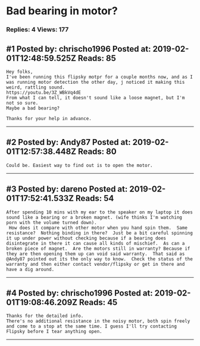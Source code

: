 # Bad bearing in motor?

### Replies: 4 Views: 177

## \#1 Posted by: chrischo1996 Posted at: 2019-02-01T12:48:59.525Z Reads: 85

```
Hey folks,
I've been running this flipsky motpr for a couple months now, and as I was running motor detection the other day, j noticed it making this weird, rattling sound.
https://youtu.be/3Z_WBkVq4dE
From what I can tell, it doesn't sound like a loose magnet, but I'm not so sure.
Maybe a bad bearing?

Thanks for your help in advance.
```

---
## \#2 Posted by: Andy87 Posted at: 2019-02-01T12:57:38.448Z Reads: 80

```
Could be. Easiest way to find out is to open the motor.
```

---
## \#3 Posted by: dareno Posted at: 2019-02-01T17:52:41.533Z Reads: 54

```
After spending 10 mins with my ear to the speaker on my laptop it does sound like a bearing or a broken magnet. (wife thinks I'm watching porn with the volume turned down).
 How does it compare with other motor when you hand spin them.  Same resistance?  Nothing binding in there?  Just be a bit careful spinning it up under power without checking because if a bearing does disintegrate in there it can cause all kinds of mischief.  As can a broken piece of magnet.  Are the motors still in warranty? Because if they are then opening them up can void said warranty.  That said as @Andy87 pointed out its the only way to know.  Check the status of the warranty and then either contact vendor/flipsky or get in there and have a dig around.
```

---
## \#4 Posted by: chrischo1996 Posted at: 2019-02-01T19:08:46.209Z Reads: 45

```
Thanks for the detailed info.
There's no additional resistance in the noisy motor, both spin freely and come to a stop at the same time. I guess I'll try contacting Flipsky before I tear anything open.
```

---
